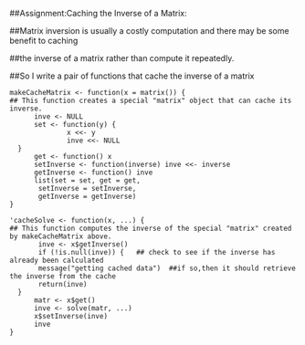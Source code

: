 ##Assignment:Caching the Inverse of a Matrix:

\##Matrix inversion is usually a costly computation and there may be some benefit to caching 

\##the inverse of a matrix rather than compute it repeatedly.

\##So I write a pair of functions that cache the inverse of a matrix


```
makeCacheMatrix <- function(x = matrix()) {  
## This function creates a special "matrix" object that can cache its inverse.
      inve <- NULL
      set <- function(y) {
              x <<- y
              inve <<- NULL
  }
      get <- function() x
      setInverse <- function(inverse) inve <<- inverse
      getInverse <- function() inve
      list(set = set, get = get,
       setInverse = setInverse,
       getInverse = getInverse)
}
```


```
'cacheSolve <- function(x, ...) { 
## This function computes the inverse of the special "matrix" created by makeCacheMatrix above.
       inve <- x$getInverse()
       if (!is.null(inve)) {   ## check to see if the inverse has already been calculated
       message("getting cached data")  ##if so,then it should retrieve the inverse from the cache
       return(inve)
  }
      matr <- x$get()
      inve <- solve(matr, ...)
      x$setInverse(inve)
      inve
}
```
